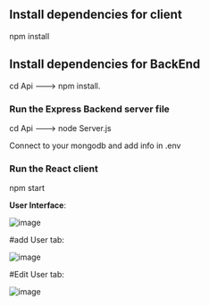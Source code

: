 
## Install dependencies for client

npm install

## Install dependencies for BackEnd
cd Api ---> npm install.

### Run the Express Backend server file
cd Api ---> node Server.js

Connect to your mongodb and add info in .env

### Run the React client
npm start




**User Interface**:

![image](https://user-images.githubusercontent.com/42933901/125658064-5f6c59cb-e4c0-47c9-bd38-2da3b71d1f21.png)


#add User tab:

![image](https://user-images.githubusercontent.com/42933901/125658197-d6a145b0-94dd-448f-9678-75a530dc7dee.png)


#Edit User tab:

![image](https://user-images.githubusercontent.com/42933901/125659298-f8e99f21-0a2a-4fdd-a237-da87cf04bdeb.png)
